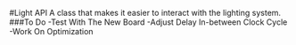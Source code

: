 #Light API
A class that makes it easier to interact with the lighting system.
###To Do
-Test With The New Board
-Adjust Delay In-between Clock Cycle
-Work On Optimization
